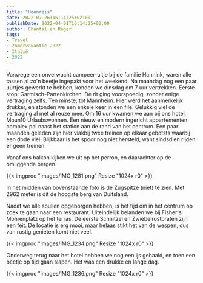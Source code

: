 ```yaml
---
title: "Heenreis"
date: 2022-07-26T16:14:25+02:00
publishDate: 2022-04-01T16:14:25+02:00
author: Chantal en Roger
tags:
- Travel
- Zomervakantie 2022
- Italië
- 2022
---
```


Vanwege een onverwacht campeer-uitje bij de familie Hannink, waren alle tassen al zo'n beetje ingepakt voor het weekend. Na maandag nog een paar uurtjes gewerkt te hebben, konden we dinsdag om 7 uur vertrekken. Eerste stop: Garmisch-Partenkirchen. De rit ging voorspoedig, zonder enige vertraging zelfs. Ten minste, tot Mannheim. Hier werd het aanmerkelijk drukker, en stonden we een enkele keer in een file. Gelukkig viel de vertraging al met al reuze mee. Om 16 uur kwamen we aan bij ons hotel, Moun10 Urlaubswohnen. Een nieuw en modern ingericht appartementen complex pal naast het station aan de rand van het centrum. Een paar maanden geleden zijn hier vlakbij twee treinen op elkaar gebotsts waarbij een dode viel. Blijkbaar is het spoor nog niet hersteld, want sindsdien rijden er geen treinen.

Vanaf ons balkon kijken we uit op het perron, en daarachter op de omliggende bergen.

{{< imgproc "images/IMG_1281.png" Resize "1024x r0" >}}

In het midden van bovenstaande foto is de Zugspitze (niet) te zien. Met 2962 meter is dit de hoogste berg van Duitsland.

Nadat we alle spullen opgeborgen hebben, is het tijd om in het centrum op zoek te gaan naar een restaurant. Uiteindelijk belanden we bij Fisher's Mohrenplatz op het terras. De eerste Schnitzel en Zwiebelrostbraten zijn een feit. De locatie is erg mooi, maar helaas stikt het van de wespen, dus van rustig genieten komt niet veel.

{{< imgproc "images/IMG_1234.png" Resize "1024x r0" >}}

Onderweg terug naar het hotel hebben we nog een ijs gehaald, en toen een beetje op tijd gaan slapen. Het was een drukke en lange dag.

{{< imgproc "images/IMG_1236.png" Resize "1024x r0" >}}
